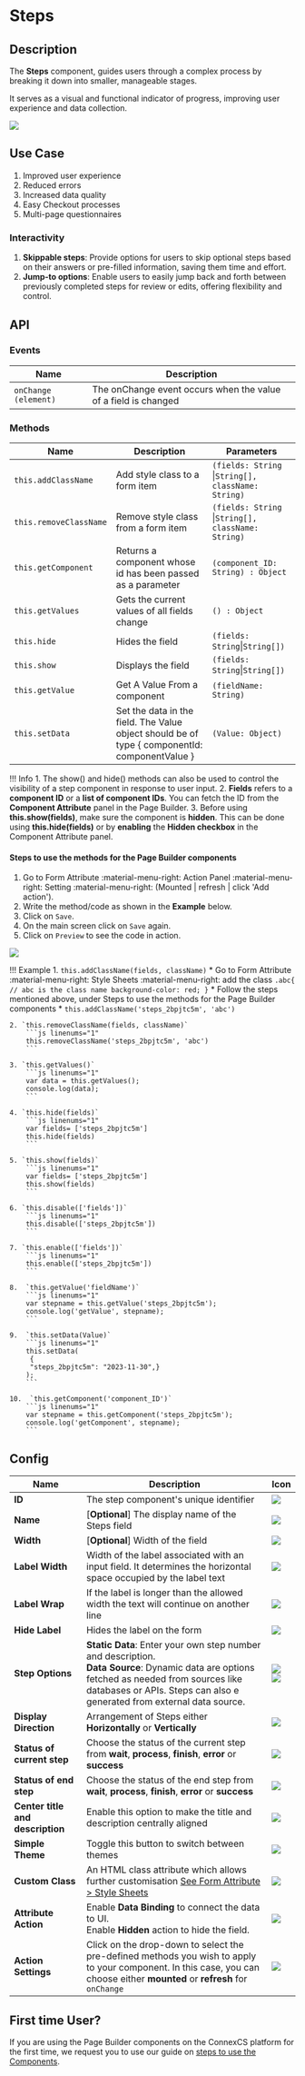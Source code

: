 # Steps

## Description

The **Steps** component, guides users through a complex process by breaking it down into smaller, manageable stages.

It serves as a visual and functional indicator of progress, improving user experience and data collection.

<img src= "/apps/components/img/steps1.png">

## Use Case

1. Improved user experience
2. Reduced errors
3. Increased data quality
4. Easy Checkout processes
5. Multi-page questionnaires

### Interactivity

1. **Skippable steps**: Provide options for users to skip optional steps based on their answers or pre-filled information, saving them time and effort.
2. **Jump-to options**: Enable users to easily jump back and forth between previously completed steps for review or edits, offering flexibility and control.

## API

### Events

| **Name**| **Description**|
|---------|----------------|
| `onChange (element)`| The onChange event occurs when the value of a field is changed|

### Methods

| **Name**| **Description**|**Parameters**|
----------|----------------|--------------|
|`this.addClassName`|Add style class to a form item|`(fields: String `&#124;`String[], className: String)`|
|`this.removeClassName`|Remove style class from a form item|`(fields: String `&#124;`String[], className: String)`|
|`this.getComponent`|Returns a component whose id has been passed as a parameter|`(component_ID: String) : Object`|
|`this.getValues`|Gets the current values of all fields change|`() : Object`|
|`this.hide`|Hides the field|`(fields: String`&#124;`String[])`|
|`this.show`|Displays the field|`(fields: String`&#124;`String[])`|
|`this.getValue`|Get A Value From a component|`(fieldName: String)`|
|`this.setData`|Set the data in the field. The Value object should be of type { componentId: componentValue }|`(Value: Object)`|

!!! Info
    1. The show() and hide() methods can also be used to control the visibility of a step component in response to user input.
    2. **Fields** refers to a **component ID** or a **list of component IDs**. You can fetch the ID from the **Component Attribute** panel in the Page Builder.
    3. Before using **this.show(fields)**, make sure the component is **hidden**. This can be done using **this.hide(fields)** or by **enabling** the **Hidden checkbox** in the Component Attribute panel.

#### Steps to use the methods for the Page Builder components

1. Go to Form Attribute :material-menu-right: Action Panel :material-menu-right: Setting :material-menu-right: (Mounted | refresh | click 'Add action').
2. Write the method/code as shown in the **Example** below.
3. Click on `Save`.
4. On the main screen click on `Save` again.
5. Click on `Preview` to see the code in action.
<img src= "/apps/components/img/steps22.png">

!!! Example
    1. `this.addClassName(fields, className)`
          * Go to Form Attribute :material-menu-right: Style Sheets :material-menu-right: add the class
            ```
            .abc{ // abc is the class name
            background-color: red;
            }
            ```
          * Follow the steps mentioned above, under Steps to use the methods for the Page Builder components
          * ```
            this.addClassName('steps_2bpjtc5m', 'abc')
            ```

    2. `this.removeClassName(fields, className)`
        ```js linenums="1"
        this.removeClassName('steps_2bpjtc5m', 'abc')
        ```
    
    3. `this.getValues()`
        ```js linenums="1"
        var data = this.getValues();
        console.log(data);
        ```
    
    4. `this.hide(fields)`
        ```js linenums="1"
        var fields= ['steps_2bpjtc5m']
        this.hide(fields)
        ```
    
    5. `this.show(fields)`
        ```js linenums="1"
        var fields= ['steps_2bpjtc5m']
        this.show(fields)
        ```
    
    6. `this.disable(['fields'])`
        ```js linenums="1"
        this.disable(['steps_2bpjtc5m'])
        ```
    
    7. `this.enable(['fields'])`
        ```js linenums="1"
        this.enable(['steps_2bpjtc5m'])
        ```
    
    8.  `this.getValue('fieldName')`
        ```js linenums="1"
        var stepname = this.getValue('steps_2bpjtc5m');
        console.log('getValue', stepname);
        ```
    
    9.  `this.setData(Value)`
        ```js linenums="1"
        this.setData(
         {
         "steps_2bpjtc5m": "2023-11-30",}
        );
        ```
    
    10.  `this.getComponent('component_ID')`
        ```js linenums="1"
        var stepname = this.getComponent('steps_2bpjtc5m');
        console.log('getComponent', stepname);
        ```

## Config

| **Name**|**Description**|**Icon**|
|---------|---------------|--------|
|**ID**| The step component's unique identifier|<img src= "/apps/components/img/input_id.png">|
|**Name**| [**Optional**] The display name of the Steps field|<img src= "/apps/components/img/checkbox_name.png">|
|**Width**| [**Optional**] Width of the field|<img src= "/apps/components/img/input_width.png">|
|**Label Width**|Width of the label associated with an input field. It determines the horizontal space occupied by the label text|<img src= "/apps/components/img/input_labelwidth1.png">|
|**Label Wrap**| If the label is longer than the allowed width the text will continue on another line|<img src= "/apps/components/img/input_labelwrap1.png">|
|**Hide Label**| Hides the label on the form|<img src= "/apps/components/img/input_hidelabel.png">|
|**Step Options**|**Static Data**: Enter your own step number and description.<br> **Data Source**: Dynamic data are options fetched as needed from sources like databases or APIs. Steps can also e generated from external data source.|<img src= "/apps/components/img/step_static.png"> <br> <img src= "/apps/components/img/step_datasourece.png">|
|**Display Direction**|Arrangement of Steps either **Horizontally** or **Vertically**|<img src= "/apps/components/img/step_displaydirection.png">|
|**Status of current step**|Choose the status of the current step from **wait**, **process**, **finish**, **error** or **success**|<img src= "/apps/components/img/step_statuscurrent.png">|  
|**Status of end step**|Choose the status of the end step from **wait**, **process**, **finish**, **error** or **success**|<img src= "/apps/components/img/step_statusend.png">|
|**Center title and description**|Enable this option to make the title and description centrally aligned |<img src= "/apps/components/img/step_statusend.png">|
|**Simple Theme**| Toggle this button to switch between themes|<img src= "/apps/components/img/step_simple.png">|
|**Custom Class**| An HTML class attribute which allows further customisation [See Form Attribute > Style Sheets](https://docs.connexcs.com/apps/page-builder/#form-attribute)|<img src= "/apps/components/img/input_customclass.png">|
|**Attribute Action**|Enable **Data Binding** to connect the data to UI. <br> Enable **Hidden** action to hide the field.|<img src= "/apps/components/img/step_attributeaction.png">|
|**Action Settings**|Click on the drop-down to select the pre-defined methods you wish to apply to your component. In this case, you can choose either **mounted** or **refresh** for `onChange`|<img src= "/apps/components/img/radio_ac.png">|
## First time User?

If you are using the Page Builder components on the ConnexCS platform for the first time, we request you to use our guide on <a href="https://docs.connexcs.com/apps/page-builder/#steps-to-use-components-in-the-page-builder" target="_blank">steps to use the Components</a>.